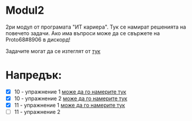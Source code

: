 # Modul2
2ри модул от програмата "ИТ кариера".
Тук се намират решенията на повечето задачи.
Ако има въпроси може да се свържете на Proto68#8906 в дискорд!

Задачите могат да се изтeглят от [тук](https://www.dropbox.com/s/vj3ex9f1ptqozo2/%D0%9C%D0%B0%D1%82%D0%B5%D1%80%D0%B8%D0%B0%D0%BB%D0%B8%20%D0%BA%D1%8A%D0%BC%20%D0%BA%D1%83%D1%80%D1%81%D0%B0-20220130.zip?dl=0)


# Напредък:
- [x] 10 - упражнение 1 [може да го намерите тук](https://github.com/Proto69/Modul2/tree/main/03/10.1)
- [x] 10 - упражнение 2 [може да го намерите тук](https://github.com/Proto69/Modul2/tree/main/03/10.2)
- [x] 11 - упражнение 1 [може да го намерите тук](https://github.com/Proto69/Modul2/tree/main/03/11.1)
- [ ] 11 - упражнение 2
